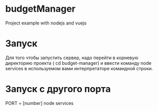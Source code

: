 # budgetManager
Project example with nodejs and vuejs

# Запуск
Для того чтобы запустить сервер, надо перейти в корневую директорию проекта ( cd budget-manager) и ввести команду node services в используемом вами интерпретаторе командной строки.

# Запуск с другого порта
PORT = [number] node services